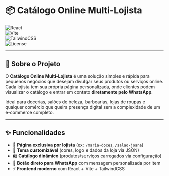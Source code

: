 # 📦 Catálogo Online Multi-Lojista  

![React](https://img.shields.io/badge/React-18.0-61DAFB?style=for-the-badge&logo=react&logoColor=white)  
![Vite](https://img.shields.io/badge/Vite-Frontend-646CFF?style=for-the-badge&logo=vite&logoColor=white)  
![TailwindCSS](https://img.shields.io/badge/TailwindCSS-Utility-38B2AC?style=for-the-badge&logo=tailwind-css&logoColor=white)  
![License](https://img.shields.io/badge/License-MIT-green?style=for-the-badge)  

---

## 📖 Sobre o Projeto  
O **Catálogo Online Multi-Lojista** é uma solução simples e rápida para pequenos negócios que desejam divulgar seus produtos ou serviços online.  
Cada lojista tem sua própria página personalizada, onde clientes podem visualizar o catálogo e entrar em contato **diretamente pelo WhatsApp**.  

Ideal para docerias, salões de beleza, barbearias, lojas de roupas e qualquer comércio que queira presença digital sem a complexidade de um e-commerce completo.  

---

## ✨ Funcionalidades
- 📑 **Página exclusiva por lojista** (ex: `/maria-doces`, `/salao-joana`)  
- 🎨 **Tema customizável** (cores, logo e dados da loja via JSON)  
- 🛍️ **Catálogo dinâmico** (produtos/serviços carregados via configuração)  
- 📲 **Botão direto para WhatsApp** com mensagem personalizada por item  
- ⚡ **Frontend moderno** com React + Vite + TailwindCSS  
